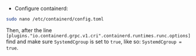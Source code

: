 - Configure containerd:

```bash
sudo nano /etc/containerd/config.toml
```

Then, after the line `[plugins."io.containerd.grpc.v1.cri".containerd.runtimes.runc.options]` find
and make sure `SystemdCgroup` is set to `true`, like so: `SystemdCgroup = true`.
